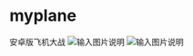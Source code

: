 # myplane
安卓版飞机大战
![输入图片说明](https://images.gitee.com/uploads/images/2021/0915/010743_2b335ae5_2093191.png "Screenshot_1631639232.png")
![输入图片说明](https://images.gitee.com/uploads/images/2021/0915/010759_1947f426_2093191.png "Screenshot_1631639242.png")